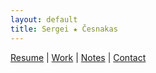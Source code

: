 ```yaml
---
layout: default
title: Sergei ★ Česnakas
---
```


[Resume](/resume)
|
[Work](/work)
|
[Notes](/notes/)
|
[Contact](/contact)
